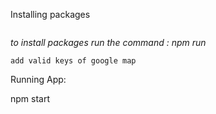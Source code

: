 Installing packages

```

```

*to install packages run the command :  npm run*

```
add valid keys of google map
```



Running App:

npm start

